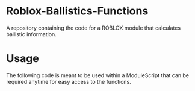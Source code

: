 # Roblox-Ballistics-Functions
A repository containing the code for a ROBLOX module that calculates ballistic information.

# Usage
The following code is meant to be used within a ModuleScript that can be required anytime for easy access to the functions.
